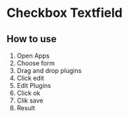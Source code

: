 # Checkbox Textfield

## How to use

1. Open Apps
2. Choose form
3. Drag and drop plugins
4. Click edit
5. Edit Plugins
6. Click ok
7. Clik save
8. Result

